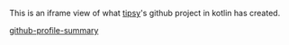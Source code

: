 This is an iframe view of what [tipsy](https://github.com/tipsy)'s github project in kotlin has created. 

[github-profile-summary](https://github.com/tipsy/github-profile-summary)
